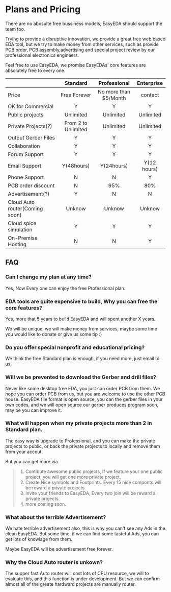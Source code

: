 
# Plans and Pricing

There are no abosulte free bussiness models, EasyEDA should support the team too.

Trying to provide a disruptive innovation, we provide a great free web based EDA tool, but we try to make money from other services, such as provide PCB order, PCB assembly,advertising and special project review by our professional electronics engineers.

Feel free to use EasyEDA, we promise EasyEDAs' core features are absolutely free to every one.

|                       |  Standard          |  Professional               |  Enterprise
:-----------------------| :----------------: | :-------------------------: | :---------------:
Price                   |  Free Forever      |  No more than $5/Month      |  contact
OK for Commercial       |  Y                 |  Y                          |  Y
Public projects         |  Unlimited         |  Unlimited                  |  Unlimited
Private Projects(?)     |  From 2 to Unlimited  |  Unlimited               |  Unlimited
Output Gerber Files     |  Y                 |  Y                          |  Y
Collaboration           |  Y                 |  Y                          |  Y
Forum Support           |  Y                 |  Y                          |  Y
Email Support           |  Y(48hours)        |  Y(24hours)                 |  Y(12 hours)
Phone Support           |  N                 |  N                          |  Y
PCB order discount      |  N                 |  95%                        |  80%
Advertisement(?)        |  Y                 |  N                          |  N
Cloud Auto router(Coming soon)  |  Unknow    |  Unknow                     |  Unknow
Cloud spice simulation  |  Y                 |  Y                          |  Y
On-Premise Hosting      |  N                 |  N                          |  Y



## FAQ

### Can I change my plan at any time?

Yes, Now Every one can enjoy the free Professional plan.</dd>

### EDA tools are quite expensive to build, Why you can free the core features?
Yes, more that 5 years to build EasyEDA and will spent another X years. 

We will be unique, we will make money from services, maybe some time you would like to donate or give us some tip :)

### Do you offer special nonprofit and educational pricing?
We think the free Standard plan is enough, if you need more, just email to us.

### Will we be prevented to download the Gerber and drill files?
Never like some desktop free EDA, you just can order PCB from them. We hope you can order PCB from us, but you are welcome to use the other PCB house. EasyEDA file format is open source, you can the gerber files in your own codes, and we will open source our gerber produces program soon, may be you can improve it.

### What will happen when my private projects more than 2 in Standard plan.
The easy way is upgrade to Professional, and you can make the private projects to public, or back the private projects to locally and remove them from your accout.

But you can get more via 
>   1. Contibute awesome public projects, If we feature your one public project, you will get one more private project.
>   2. Create Nice symbols and Footprints. Every 15 nice componts will be reward a private projects.
>   3. Invite your friends to EasyEDA, Every two join will be reward a private projects.
>   4. more coming soon.

### What about the terrible Advertisement?
We hate terrible advertisement also, this is why you can't see any Ads in the clean EasyEDA. But some time, if we can find some tasteful Ads, you can get lots of knowlage from them.

Maybe EasyEDA will be advertisement free forever.

### Why the Cloud Auto router is unkown?
The supper fast Auto router will cost lots of CPU resource, we will to evaluate this, and this function is under development. But we can confirm almost all of the greate hardward projects are manually router.

